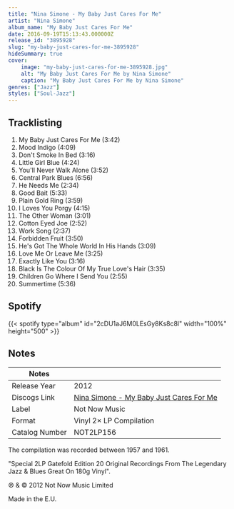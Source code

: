 ```yaml
---
title: "Nina Simone - My Baby Just Cares For Me"
artist: "Nina Simone"
album_name: "My Baby Just Cares For Me"
date: 2016-09-19T15:13:43.000000Z
release_id: "3895928"
slug: "my-baby-just-cares-for-me-3895928"
hideSummary: true
cover:
    image: "my-baby-just-cares-for-me-3895928.jpg"
    alt: "My Baby Just Cares For Me by Nina Simone"
    caption: "My Baby Just Cares For Me by Nina Simone"
genres: ["Jazz"]
styles: ["Soul-Jazz"]
---
```


## Tracklisting
1. My Baby Just Cares For Me (3:42)
2. Mood Indigo (4:09)
3. Don't Smoke In Bed (3:16)
4. Little Girl Blue (4:24)
5. You'll Never Walk Alone (3:52)
6. Central Park Blues (6:56)
7. He Needs Me (2:34)
8. Good Bait (5:33)
9. Plain Gold Ring (3:59)
10. I Loves You Porgy (4:15)
11. The Other Woman (3:01)
12. Cotton Eyed Joe (2:52)
13. Work Song (2:37)
14. Forbidden Fruit (3:50)
15. He's Got The Whole World In His Hands (3:09)
16. Love Me Or Leave Me (3:25)
17. Exactly Like You (3:16)
18. Black Is The Colour Of My True Love's Hair (3:35)
19. Children Go Where I Send You (2:55)
20. Summertime (5:36)


## Spotify
{{< spotify type="album" id="2cDU1aJ6M0LEsGy8Ks8c8l" width="100%" height="500" >}}



## Notes
| Notes          |             |
| ---------------| ----------- |
| Release Year   | 2012 |
| Discogs Link   | [Nina Simone - My Baby Just Cares For Me](https://www.discogs.com/release/3895928-Nina-Simone-My-Baby-Just-Cares-For-Me) |
| Label          | Not Now Music |
| Format         | Vinyl 2× LP Compilation |
| Catalog Number | NOT2LP156 |

The compilation was recorded between 1957 and 1961. 

"Special 2LP Gatefold Edition 20 Original Recordings From The Legendary Jazz & Blues Great On 180g Vinyl".

℗ & © 2012 Not Now Music Limited

Made in the E.U.
